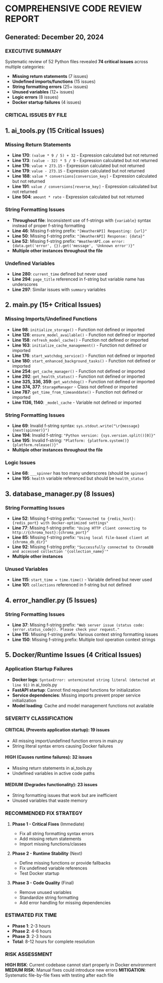 # COMPREHENSIVE CODE REVIEW REPORT
## Generated: December 20, 2024

### EXECUTIVE SUMMARY
Systematic review of 52 Python files revealed **74 critical issues** across multiple categories:
- **Missing return statements** (7 issues)
- **Undefined imports/functions** (15 issues) 
- **String formatting errors** (25+ issues)
- **Unused variables** (12+ issues)
- **Logic errors** (8 issues)
- **Docker startup failures** (4 issues)

### CRITICAL ISSUES BY FILE

## 1. ai_tools.py (15 Critical Issues)

### Missing Return Statements
- **Line 170**: `(value * 9 / 5) + 32` - Expression calculated but not returned
- **Line 173**: `(value - 32) * 5 / 9` - Expression calculated but not returned  
- **Line 176**: `value + 273.15` - Expression calculated but not returned
- **Line 179**: `value - 273.15` - Expression calculated but not returned
- **Line 188**: `value * conversions[conversion_key]` - Expression calculated but not returned
- **Line 191**: `value / conversions[reverse_key]` - Expression calculated but not returned
- **Line 504**: `amount * rate` - Expression calculated but not returned

### String Formatting Issues
- **Throughout file**: Inconsistent use of f-strings with `{variable}` syntax instead of proper f-string formatting
- **Line 46**: Missing f-string prefix: `"[WeatherAPI] Requesting: {url}"`
- **Line 50**: Missing f-string prefix: `"[WeatherAPI] Response: {data}"`
- **Line 52**: Missing f-string prefix: `"WeatherAPI.com error: {data.get('error', {}).get('message', 'Unknown error')}"`
- **Multiple other instances throughout the file**

### Undefined Variables
- **Line 280**: `current_time` defined but never used
- **Line 294**: `page_title` referenced in f-string but variable name has underscores
- **Line 297**: Similar issues with `summary` variables

## 2. main.py (15+ Critical Issues)

### Missing Imports/Undefined Functions
- **Line 98**: `initialize_storage()` - Function not defined or imported
- **Line 126**: `ensure_model_available()` - Function not defined or imported
- **Line 158**: `refresh_model_cache()` - Function not defined or imported
- **Line 163**: `initialize_cache_management()` - Function not defined or imported
- **Line 176**: `start_watchdog_service()` - Function not defined or imported
- **Line 180**: `start_enhanced_background_tasks()` - Function not defined or imported
- **Line 254**: `get_cache_manager()` - Function not defined or imported
- **Line 292**: `get_health_status()` - Function not defined or imported
- **Line 325, 336, 359**: `get_watchdog()` - Function not defined or imported
- **Line 374, 377**: `StorageManager` - Class not defined or imported
- **Line 787**: `get_time_from_timeanddate()` - Function not defined or imported
- **Line 1136, 1140**: `_model_cache` - Variable not defined or imported

### String Formatting Issues
- **Line 69**: Invalid f-string syntax: `sys.stdout.write("\r{message} {next(spinner)}")`
- **Line 194**: Invalid f-string: `"Python version: {sys.version.split()[0]}"`
- **Line 195**: Invalid f-string: `"Platform: {platform.system()} {platform.release()}"`
- **Multiple other instances throughout the file**

### Logic Issues
- **Line 68**: `___spinner` has too many underscores (should be `spinner`)
- **Line 195**: `health` variable referenced but should be `health_status`

## 3. database_manager.py (8 Issues)

### String Formatting Issues
- **Line 52**: Missing f-string prefix: `"Connected to {redis_host}:{redis_port} with Docker-optimized settings"`
- **Line 77**: Missing f-string prefix: `"Using HTTP client connecting to http://{chroma_host}:{chroma_port}"`
- **Line 85**: Missing f-string prefix: `"Using local file-based client at {chroma_db_dir}"`
- **Line 92**: Missing f-string prefix: `"Successfully connected to ChromaDB and accessed collection '{collection_name}'"`
- **Multiple other instances**

### Unused Variables
- **Line 115**: `start_time = time.time()` - Variable defined but never used
- **Line 101**: `collections` referenced in f-string but not defined

## 4. error_handler.py (5 Issues)

### String Formatting Issues
- **Line 37**: Missing f-string prefix: `"Web server issue (status code: {error.status_code}). Please check your request."`
- **Line 115**: Missing f-string prefix: Various context string formatting issues
- **Line 150**: Missing f-string prefix: Multiple tool operation context strings

## 5. Docker/Runtime Issues (4 Critical Issues)

### Application Startup Failures
- **Docker logs**: `SyntaxError: unterminated string literal (detected at line 91)` in ai_tools.py
- **FastAPI startup**: Cannot find required functions for initialization
- **Service dependencies**: Missing imports prevent proper service initialization
- **Model loading**: Cache and model management functions not available

### SEVERITY CLASSIFICATION

#### CRITICAL (Prevents application startup): 19 issues
- All missing import/undefined function errors in main.py
- String literal syntax errors causing Docker failures

#### HIGH (Causes runtime failures): 32 issues  
- Missing return statements in ai_tools.py
- Undefined variables in active code paths

#### MEDIUM (Degrades functionality): 23 issues
- String formatting issues that work but are inefficient
- Unused variables that waste memory

### RECOMMENDED FIX STRATEGY

1. **Phase 1 - Critical Fixes** (Immediate)
   - Fix all string formatting syntax errors
   - Add missing return statements
   - Import missing functions/classes

2. **Phase 2 - Runtime Stability** (Next)
   - Define missing functions or provide fallbacks
   - Fix undefined variable references
   - Test Docker startup

3. **Phase 3 - Code Quality** (Final)
   - Remove unused variables
   - Standardize string formatting
   - Add error handling for missing dependencies

### ESTIMATED FIX TIME
- **Phase 1**: 2-3 hours
- **Phase 2**: 4-6 hours  
- **Phase 3**: 2-3 hours
- **Total**: 8-12 hours for complete resolution

### RISK ASSESSMENT
**HIGH RISK**: Current codebase cannot start properly in Docker environment
**MEDIUM RISK**: Manual fixes could introduce new errors
**MITIGATION**: Systematic file-by-file fixes with testing after each file
